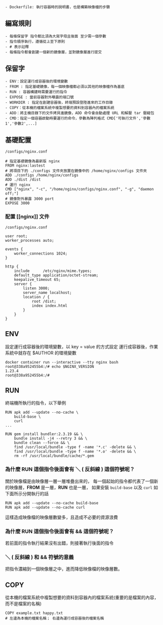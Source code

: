 	- Dockerfile: 執行容器時的說明書，也是構築映像檔的步驟

## 編寫規則

	- 每條保留字 指令都比須為大寫字母且後面 至少需一個參數
	- 指令順序執行，遵循從上至下原則
	- # 表示註釋
	- 每條指令都會創建一個新的鏡像層，並對鏡像層進行提交

## 保留字

	- ENV：設定運行成容器後的環境變數
	- FROM : 指定基礎鏡像，每一個映像檔都必須以其他的映像檔作為基底
	- RUN : 容器構建時需要運行的指令
	- EXPOSE : 當前容器對外曝露的端口號
	- WORKDIR : 指定在創建容器後，終端預設登陸進來的工作目錄
	- COPY：從本機的檔案系統中複製想要的資料到容器內的檔案系統
	- ADD：將主機目錄下的文件拷貝進鏡像，ADD 命令會自動處理 URL 和解壓 tar 壓縮包
	- CMD：指定一個容器啟動時要運行的命令，參數為陣列格式 CMD['可執行文件','參數1','參數2',...]

## 基礎配置

	/configs/nginx.conf
```
# 指定基礎鏡像為最新版 nginx
FROM nginx:lastest
# 將項目下的 ./configs 文件夾放置在鏡像中的 /home/nginx/configs 文件夾
ADD ./configs /home/nginx/configs
ADD ./dist /dist
# 運行 nginx
CMD ["nginx", "-c", "/home/nginx/configs/nginx.conf", "-g", "daemon off;"]
# 鏡像對外暴露 3000 port
EXPOSE 3000
```

### 配置 [[nginx]] 文件
	/configs/nginx.conf
```
user root;
worker_processes auto;

events {
	worker_connections 1024;
}

http {
	include      /etc/nginx/mime.types;
	default_type application/octet-stream;
	keepalive_timeout 65;
	server {
		listen 3000;
		server_name localhost;
		location / {
			root /dist;
			index index.html
		}
	}
}
```

## ENV

設定運行成容器後的環境變數，以 key = value 的方式設定
運行成容器後，作業系統中就存在 $AUTHOR 的環境變數

```
docker container run --interactive --tty nginx bash
root@338a952455b4:/# echo $NGINX_VERSION
1.23.4
root@338a952455b4:/#
```


## RUN

終端機所執行的指令，以下舉例
```
RUN apk add --update --no-cache \ 
	build-base \ 
	curl
...

RUN gem install bundler:2.3.19 && \ 
	bundle install -j4 --retry 3 && \ 
	bundle clean --force && \ 
	find /usr/local/bundle -type f -name '*.c' -delete && \ 
	find /usr/local/bundle -type f -name '*.o' -delete && \ 
	rm -rf /usr/local/bundle/cache/*.gem
```

### 為什麼 RUN 這個指令後面會有 ＼ ( 反斜線 ) 這個符號呢？

關於映像檔是由映像層一層一層堆疊出來的，
每一個起始的指令都代表了一個新的映像層，**FROM** 是一層，**RUN** 也是一層，
如果安裝 `build-base` 以及 `curl` 如下面所示分開執行的話
```
RUN apk add --update --no-cache build-base 
RUN apk add --update --no-cache curl
```

這樣造成映像檔的映像層數變多，且造成不必要的資源浪費

### 為什麼 RUN 這個指令後面會有 &&  這個符號呢？

若前面的指令執行結果沒有出錯，則接著執行後面的指令

### ＼ ( 反斜線 ) 和 && 符號的意義

把指令濃縮到一個映像層之中，進而降低映像檔的映像層數。





## COPY

從本機的檔案系統中複製想要的資料到容器內的檔案系統(重要的是檔案的內容，而不是檔案的名稱)
```
COPY example.txt happy.txt
# 左邊為本機的檔案名稱； 右邊為運行成容器後的檔案名稱
```

